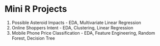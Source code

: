 # Mini R Projects
1. Possible Asteroid Impacts - EDA, Multivariate Linear Regression
2. Online Shoppers Intent - EDA, Clustering, Linear Regression
3. Mobile Phone Price Classification - EDA, Feature Engineering, Random Forest, Decision Tree
